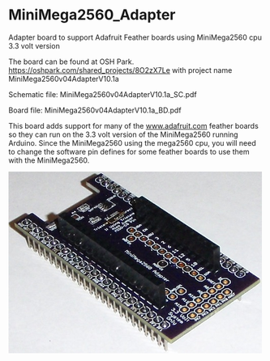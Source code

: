 # MiniMega2560_Adapter
Adapter board to support Adafruit Feather boards using MiniMega2560 cpu 3.3 volt version

The board can be found at OSH Park.  https://oshpark.com/shared_projects/8O2zX7Le  with project name MiniMega2560v04AdapterV10.1a

Schematic file: MiniMega2560v04AdapterV10.1a_SC.pdf

Board file: MiniMega2560v04AdapterV10.1a_BD.pdf

This board adds support for many of the www.adafruit.com feather boards so they can run on the 3.3 volt version of the MiniMega2560 running Arduino. Since the MiniMega2560 using the mega2560 cpu, you will need to change the software pin defines for some feather boards to use them with the MiniMega2560.

![alt text](https://github.com/Sd4Projects/MiniMega2560_Adapter/blob/master/MiniMega2560_Adapter.jpg "Adapter Board")
